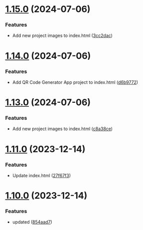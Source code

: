# [1.15.0](https://github.com/manthanank/manthanank.github.io/compare/v1.14.0...v1.15.0) (2024-07-06)


### Features

* Add new project images to index.html ([3cc2dac](https://github.com/manthanank/manthanank.github.io/commit/3cc2dac136dbade66398fddbdef5437ad06bacb3))



# [1.14.0](https://github.com/manthanank/manthanank.github.io/compare/v1.13.0...v1.14.0) (2024-07-06)


### Features

* Add QR Code Generator App project to index.html ([d6b9772](https://github.com/manthanank/manthanank.github.io/commit/d6b97723a64133aacb55cf61b80d6789a9f67e6e))



# [1.13.0](https://github.com/manthanank/manthanank.github.io/compare/v1.11.0...v1.13.0) (2024-07-06)


### Features

* Add new project images to index.html ([c8a38ce](https://github.com/manthanank/manthanank.github.io/commit/c8a38cecab2e34d167a7cbe9c84aaf14a56df8bb))



# [1.11.0](https://github.com/manthanank/manthanank.github.io/compare/v1.10.0...v1.11.0) (2023-12-14)


### Features

* Update index.html ([27f67f3](https://github.com/manthanank/manthanank.github.io/commit/27f67f30d3c0310888c6b1035ec598bcfb2e6017))



# [1.10.0](https://github.com/manthanank/manthanank.github.io/compare/v1.9.0...v1.10.0) (2023-12-14)


### Features

* updated ([854aad7](https://github.com/manthanank/manthanank.github.io/commit/854aad71d4e7a6c4673e331e823866779aa77175))



